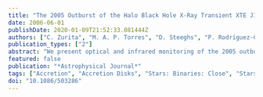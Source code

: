 ```yaml
---
title: "The 2005 Outburst of the Halo Black Hole X-Ray Transient XTE J1118+480"
date: 2006-06-01
publishDate: 2020-01-09T21:52:33.081444Z
authors: ["C. Zurita", "M. A. P. Torres", "D. Steeghs", "P. Rodrı́guez-Gil", "T. Muñoz-Darias", "J. Casares", "T. Shahbaz", "I. G. Martińez-Pais", "P. Zhao", "M. R. Garcia", "A. Piccioni", "C. Bartolini", "A. Guarnieri", "J. S. Bloom", "C. H. Blake", "E. E. Falco", "A. Szentgyorgyi", "M. Skrutskie"]
publication_types: ["2"]
abstract: "We present optical and infrared monitoring of the 2005 outburst of the halo black hole X-ray transient XTE J1118+480. We measured a total outburst amplitude of åisebox-0.5ex 5.7+/-0.1 mag in the R band and i̊sebox-0.5ex 5 mag in the infrared J, H, and K$_s$ bands. The hardness ratio HR2 (5-12 keV:3-5 keV) from the RXTE ASM data is 1.53+/-0.02 at the peak of the outburst, indicating a hard spectrum. Both the shape of the light curve and the ratio L$_X$(1-10 keV)/L$_opt$ resemble the minioutbursts observed in GRO J0422+32 and XTE J1859+226. During early decline, we find a 0.02 mag amplitude variation consistent with a superhump modulation, like the one observed during the 2000 outburst. Similarly, XTE J1118+480 displayed a double- humped ellipsoidal modulation distorted by a superhump wave when settled into a near-quiescence level, suggesting that the disk expanded to the 3:1 resonance radius after outburst, where it remained until early quiescence. The system reached quiescence at R=19.02+/-0.03, about 3 months after the onset of the outburst. The optical rise preceded the X-ray rise by at most 4 days. The spectral energy distributions (SEDs) at the different epochs during outburst are all quasi-power laws with F$_ensur emathν$rs̊ebox-0.5ex ν$ ^α$ increasing toward the blue. At the peak of the outburst, we derived α=0.49+/-0.04 for the optical data alone and α=0.1+/-0.1 when fitting solely the infrared. This difference between the optical and the infrared SEDs suggests that the infrared is dominated by a different component (a jet?), whereas the optical is presumably showing the disk evolution."
featured: false
publication: "*Astrophysical Journal*"
tags: ["Accretion", "Accretion Disks", "Stars: Binaries: Close", "Stars: Individual: Alphanumeric: XTE J1118+480", "stars: individual (KV UMa)", "X-Rays: Stars", "Astrophysics"]
doi: "10.1086/503286"
---
```


